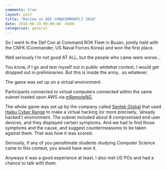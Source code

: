 ```yaml
---
comments: true
layout: post
title: "Review on DEF CON@COMROKFLT 2018"
date: 2018-06-19 09:00:00 -0100
categories: general
---
```

So I went to the Def Con at Command ROK Fleet in Busan, jointly held with the CNFK (Commander, US Naval Forces Korea) and won the first place. 

Well seriously I'm not good AT ALL, but the people who came were worse...

You know, if I go and test myself out in public whitehat contest, I would get dropped out in preliminaries. But this is inside the army.. so whatever. 

The game was set up on a virtual environment. 

Participants connected to virtual computers connected within the same subnet loaded upon AWS via [mRemoteNG](https://mremoteng.org/).

The whole game was set up by the company called [Sentek Global](https://en.wikipedia.org/wiki/Sentek_Global) that used [Haiku Cyber Range](https://www.haikurange.com/) to make a virtual hacking (or more precisely, 'already hacked') environment. The subnet included about 8 compromised end user devices, and they displayed certain symptoms. And we had to find those symptoms and the cause, and suggest countermeasures to be taken against them. That was how it was scored. 

Seriously, if any of you penultimate students studying Computer Science came to this contest, you would have won it. 

Anyways it was a good experience at least. I also met US POs and had a chance to talk with them.